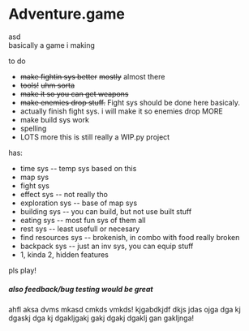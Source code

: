 # Adventure.game
asd  
basically a game i making

to do
* ~~make fightin sys better~~ ~~mostly~~ almost there
* ~~tools!~~ ~~uhm sorta~~
* ~~make it so you can get weapons~~
* ~~make enemies drop stuff.~~ Fight sys should be done here basicaly.
* actually finish fight sys. i will make it so enemies drop MORE
* make build sys work
* spelling
* LOTS more this is still really a WIP.py project

has:
* time sys -- temp sys based on this
* map sys
* fight sys
* effect sys -- not really tho
* exploration sys -- base of map sys
* building sys -- you can build, but not use built stuff
* eating sys -- most fun sys of them all
* rest sys -- least usefull or necesary
* find resources sys -- brokenish, in combo with food really broken
* backpack sys -- just an inv sys, you can equip stuff
* 1, kinda 2, hidden features


pls play!  
##### also feedback/bug testing would be great
ahfl aksa dvms mkasd cmkds vmkds! kjgabdkjdf dkjs jdas ojga dga kj dgaskj dga kj dgakljgakj gakj dgakj dgaklj gan gakljnga!